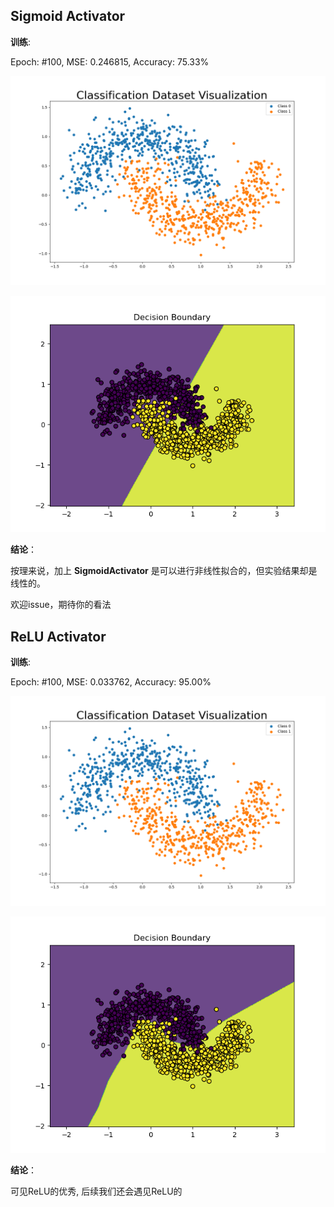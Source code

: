 ## Sigmoid Activator

**训练**:

Epoch: #100, MSE: 0.246815, Accuracy: 75.33%

![数据1](Picture/初始图像_1.png)

![结果1](Picture/预测图像_1.png)

**结论**：

按理来说，加上 **SigmoidActivator** 是可以进行非线性拟合的，但实验结果却是线性的。

欢迎issue，期待你的看法

## ReLU Activator

**训练**:

Epoch: #100, MSE: 0.033762, Accuracy: 95.00%

![数据2](Picture/初始图像_2.png)

![结果2](Picture/预测图像_2.png)

**结论**：

可见ReLU的优秀, 后续我们还会遇见ReLU的